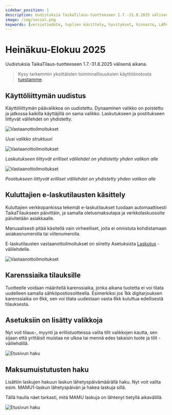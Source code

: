 ```yaml
---
sidebar_position: 1
description: Uudistuksia TaikaTilaus-tuotteeseen 1.7.-31.8.2025 välisenä aikana
image: /img/social.png
keywords: [versiotiedote, tuplien käsittely, hyvitykset, hinnasto, LAPA, vakioniput]
---
```


# Heinäkuu-Elokuu 2025

Uudistuksia TaikaTilaus-tuotteeseen 1.7.-31.8.2025 välisenä aikana.

> Kysy tarkemmin yksittäisten toiminnallisuuksien käyttöönotosta [tuestamme](https://taikatilaus.freshdesk.com/).

## Käyttöliittymän uudistus

Käyttöliittymän päävalikkoa on uudistettu. Dynaaminen valikko on poistettu ja jatkossa kaikilla käyttäjillä on sama valikko. Laskutukseen ja postitukseen liittyvät välilehdet on yhdistetty.

![Vastaanottoilmoitukset](/img/versiotiedotteet/valikko.png)

*Uusi valikko struktuuri*

![Vastaanottoilmoitukset](/img/versiotiedotteet/valikko2.png)

*Laskutukseen liittyvät erilliset välilehdet on yhdistetty yhden valikon alle*

![Vastaanottoilmoitukset](/img/versiotiedotteet/valikko3.png)

*Postitukseen liittyvät erilliset välilehdet on yhdistetty yhden valikon alle*

## Kuluttajien e-laskutilausten käsittely 

Kuluttajien verkkopankissa tekemät e-laskutilaukset tuodaan automaattisesti TaikaTilaukseen päivittäin, ja samalla oletusmaksutapa ja verkkolaskuosoite päivitetään asiakkaalle.

Manuaalisesti pitää käsitellä vain virheelliset, joita ei onnistuta kohdistamaan asiakasnumerolla tai viitenumerolla.

E-laskutilausten vastaanottoilmoitukset on siiretty Asetuksista [Laskutus](https://support.taikatilaus.fi/docs/ohjeet/yleiset_ominaisuudet/lasku#vastaanottoilmoitukset) -välilehdelle.

![Vastaanottoilmoitukset](/img/ohjeet/vastaanottoilmoitukset.png)

## Karenssiaika tilauksille

Tuotteelle voidaan määritellä karenssiaika, jonka aikana tuotetta ei voi tilata uudelleen samalla sähköpostiosoitteella. Esimerkiksi jos 1kk digitarjouksen karenssiaika on 6kk, sen voi tilata uudestaan vasta 6kk kuluttua edellisestä tilauksesta.

<!-- ## Kirjelaskuja ei jatkossa lähetetä perjantaina

Laskutusautomaatioon voidaan määritellä, ettei kirjelaskuja lähetetä perjantaisin.
Tällöin laskun päivä ja vastaanottopäivä   -->

## Asetuksiin on lisätty valikkoja

Nyt voit tilaus-, myynti ja erillistuotteissa valita tilit valikkojen kautta, sen sijaan että yrittäisit muistaa ne ulkoa tai mennä edes takaisin tuote ja tilit -välilehdillä.

![Etusivun haku](/img/versiotiedotteet/tilit.png)

## Maksumuistutusten haku

Lisättiin laskujen hakuun laskun lähetyspäivämäärällä haku. Nyt voit valita esim. MAMU1-laskun lähetyspäivän ja hakea laskuja sillä.

Tällä haulla näet tarkasti, mitä MAMU laskuja on lähtenyt tietyllä aikavälillä.

![Etusivun haku](/img/versiotiedotteet/mamut.png)


